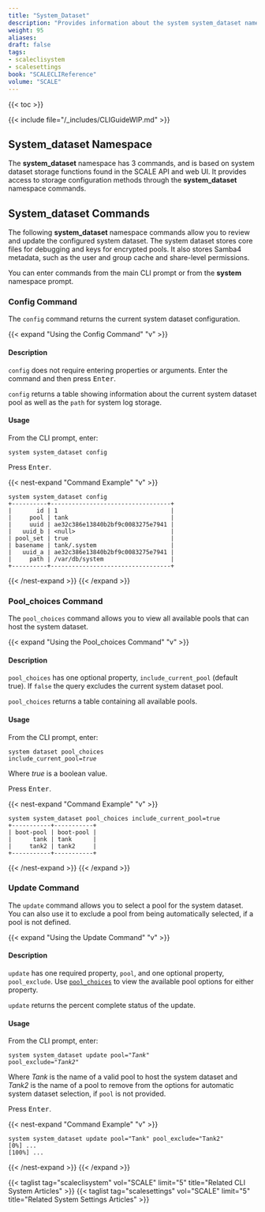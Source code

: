 ```yaml
---
title: "System_Dataset"
description: "Provides information about the system system_dataset namespace in the TrueNAS CLI. Includes command syntax and common commands."
weight: 95
aliases:
draft: false
tags:
- scaleclisystem
- scalesettings
book: "SCALECLIReference"
volume: "SCALE"
---
```


{{< toc >}}

{{< include file="/_includes/CLIGuideWIP.md" >}}

## System_dataset Namespace

The **system_dataset** namespace has 3 commands, and is based on system dataset storage functions found in the SCALE API and web UI.
It provides access to storage configuration methods through the **system_dataset** namespace commands.

## System_dataset Commands
The following **system_dataset** namespace commands allow you to review and update the configured system dataset.
The system dataset stores core files for debugging and keys for encrypted pools.
It also stores Samba4 metadata, such as the user and group cache and share-level permissions.

You can enter commands from the main CLI prompt or from the **system** namespace prompt.

### Config Command

The `config` command returns the current system dataset configuration.

{{< expand "Using the Config Command" "v" >}}

#### Description

`config` does not require entering properties or arguments.
Enter the command and then press <kbd>Enter</kbd>.

`config` returns a table showing information about the current system dataset pool as well as the `path` for system log storage.

#### Usage

From the CLI prompt, enter:

<code>system system_dataset config</code>

Press <kbd>Enter</kbd>.

{{< nest-expand "Command Example" "v" >}}
```
system system_dataset config
+----------+----------------------------------+
|       id | 1                                |
|     pool | tank                             |
|     uuid | ae32c386e13840b2bf9c0083275e7941 |
|   uuid_b | <null>                           |
| pool_set | true                             |
| basename | tank/.system                     |
|   uuid_a | ae32c386e13840b2bf9c0083275e7941 |
|     path | /var/db/system                   |
+----------+----------------------------------+
```
{{< /nest-expand >}}
{{< /expand >}}

### Pool_choices Command

The `pool_choices` command allows you to view all available pools that can host the system dataset.

{{< expand "Using the Pool_choices Command" "v" >}}

#### Description

`pool_choices` has one optional property, `include_current_pool` (default true). If `false` the query excludes the current system dataset pool.

`pool_choices` returns a table containing all available pools.

#### Usage

From the CLI prompt, enter:

<code>system dataset pool_choices include_current_pool=<em>true</em></code>

Where *true* is a boolean value.

Press <kbd>Enter</kbd>.

{{< nest-expand "Command Example" "v" >}}
```
system system_dataset pool_choices include_current_pool=true
+-----------+-----------+
| boot-pool | boot-pool |
|      tank | tank      |
|     tank2 | tank2     |
+-----------+-----------+
```
{{< /nest-expand >}}
{{< /expand >}}

### Update Command

The `update` command allows you to select a pool for the system dataset.
You can also use it to exclude a pool from being automatically selected, if a pool is not defined.

{{< expand "Using the Update Command" "v" >}}

#### Description

`update` has one required property, `pool`, and one optional property, `pool_exclude`.
Use [`pool_choices`](#pool_choices-command) to view the available pool options for either property.

`update` returns the percent complete status of the update.

#### Usage

From the CLI prompt, enter:

<code>system system_dataset update pool="<em>Tank</em>" pool_exclude="<em>Tank2</em>"</code>

Where *Tank* is the name of a valid pool to host the system dataset and *Tank2* is the name of a pool to remove from the options for automatic system dataset selection, if `pool` is not provided.

Press <kbd>Enter</kbd>.

{{< nest-expand "Command Example" "v" >}}
```
system system_dataset update pool="Tank" pool_exclude="Tank2"
[0%] ...
[100%] ...

```
{{< /nest-expand >}}
{{< /expand >}}

{{< taglist tag="scaleclisystem" vol="SCALE" limit="5" title="Related CLI System Articles" >}}
{{< taglist tag="scalesettings" vol="SCALE" limit="5" title="Related System Settings Articles" >}}
